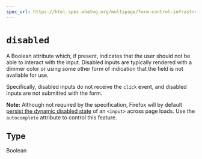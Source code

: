 ```yaml
---
spec_url: https://html.spec.whatwg.org/multipage/form-control-infrastructure.html#attr-fe-disabled
---
```

# `disabled`

A Boolean attribute which, if present, indicates that the user should not be able to interact with the input. Disabled inputs are typically rendered with a dimmer color or using some other form of indication that the field is not available for use.

Specifically, disabled inputs do not receive the `click` event, and disabled inputs are not submitted with the form.

**Note:** Although not required by the specification, Firefox will by default [persist the dynamic disabled state](https://stackoverflow.com/questions/5985839/bug-with-firefox-disabled-attribute-of-input-not-resetting-when-refreshing) of an `<input>` across page loads. Use the `autocomplete` attribute to control this feature.

## Type

Boolean
